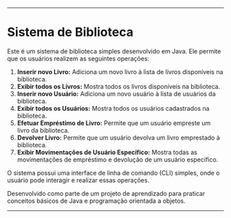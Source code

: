 ---

# Sistema de Biblioteca

Este é um sistema de biblioteca simples desenvolvido em Java. Ele permite que os usuários realizem as seguintes operações:

1. **Inserir novo Livro:** Adiciona um novo livro à lista de livros disponíveis na biblioteca.
2. **Exibir todos os Livros:** Mostra todos os livros disponíveis na biblioteca.
3. **Inserir novo Usuário:** Adiciona um novo usuário à lista de usuários da biblioteca.
4. **Exibir todos os Usuários:** Mostra todos os usuários cadastrados na biblioteca.
5. **Efetuar Empréstimo de Livro:** Permite que um usuário empreste um livro da biblioteca.
6. **Devolver Livro:** Permite que um usuário devolva um livro emprestado à biblioteca.
7. **Exibir Movimentações de Usuário Específico:** Mostra todas as movimentações de empréstimo e devolução de um usuário específico.

O sistema possui uma interface de linha de comando (CLI) simples, onde o usuário pode interagir e realizar essas operações.

Desenvolvido como parte de um projeto de aprendizado para praticar conceitos básicos de Java e programação orientada a objetos.

---
